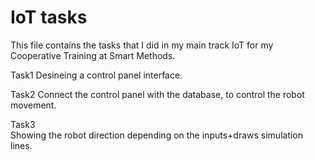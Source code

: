# IoT tasks
This file contains the tasks that I did in my main track IoT for my Cooperative Training at Smart Methods. 

Task1
Desineing a control panel interface. 

Task2
Connect the control panel with the database, to control the robot movement. 

Task3  
Showing the robot direction depending on the inputs+draws simulation lines.

